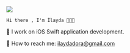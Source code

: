  
 
 <img src="https://media.giphy.com/media/ZRiLoLix9pnW7cVB5y/giphy.gif"> 
 
    Hi there , I'm İlayda 👩🏽‍💻 
 
🌟 I work on iOS Swift application development.

🌟 How to reach me:  ilaydadora@gmail.com
                    
                     

